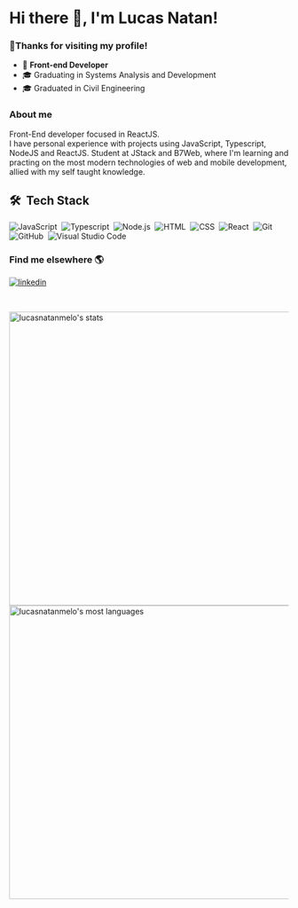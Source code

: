 <h1 align="left">Hi there 👋, I'm Lucas Natan!</h1>

### 🙏Thanks for visiting my profile!

- 🏁 <b>Front-end Developer</b> 
- 🎓 Graduating in Systems Analysis and Development
- 🎓 Graduated in Civil Engineering

### About me

Front-End developer focused in ReactJS. 
<br/>
I have personal experience with projects using JavaScript, Typescript, NodeJS and ReactJS. Student at JStack and B7Web, where I'm learning and practing on the most modern technologies of web and mobile development, allied with my self taught knowledge.


## 🛠 &nbsp;Tech Stack

![JavaScript](https://img.shields.io/badge/-JavaScript-05122A?style=for-the-badge&color=282a36&logo=javascript)&nbsp;
![Typescript](https://img.shields.io/badge/-Typescript-05122A?style=for-the-badge&color=282a36&logo=typescript)&nbsp;
![Node.js](https://img.shields.io/badge/-Node.js-05122A?style=for-the-badge&color=282a36&logo=node.js)&nbsp;
![HTML](https://img.shields.io/badge/-HTML-05122A?style=for-the-badge&color=282a36&logo=HTML5)&nbsp;
![CSS](https://img.shields.io/badge/-CSS-05122A?style=for-the-badge&logo=CSS3&color=282a36&logoColor=1572B6)&nbsp;
![React](https://img.shields.io/badge/-React-05122A?style=for-the-badge&color=282a36&logo=react)&nbsp;
![Git](https://img.shields.io/badge/-Git-05122A?style=for-the-badge&color=282a36&logo=git)&nbsp;
![GitHub](https://img.shields.io/badge/-GitHub-05122A?style=for-the-badge&color=282a36&logo=github)&nbsp;
![Visual Studio Code](https://img.shields.io/badge/-Visual%20Studio%20Code-05122A?style=for-the-badge&color=282a36&logo=visual-studio-code&logoColor=007ACC)&nbsp;


### Find me elsewhere  🌎
<p align="left" style="background:none">
  <a href="https://www.linkedin.com/in/lucas-natan-de-almeida-melo/" target="_blank">
    <img align="center" src="https://img.shields.io/badge/-lucasnatanmelo-05122A?style=for-the-badge&logo=linkedin&color=282a36" alt="linkedin"/>
  </a>
</p>

<br/>
<!-- ## ⚙️ &nbsp;GitHub Analytics -->

<p align="left">
<img width="530em" src="https://github-readme-stats.vercel.app/api?username=lucasnatanmelo&show_icons=true&theme=dracula" alt="lucasnatanmelo's stats"/>
<img width="530em" src="https://github-readme-stats.vercel.app/api/top-langs/?username=lucasnatanmelo&layout=compact&theme=dracula" alt="lucasnatanmelo's most languages"/>
</p>
